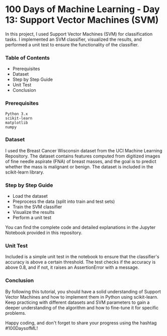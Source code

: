 # 100 Days of Machine Learning - Day 13: Support Vector Machines (SVM)

In this project, I used Support Vector Machines (SVM) for classification tasks. I implemented an SVM classifier, visualized the results, and performed a unit test to ensure the functionality of the classifier.

### Table of Contents

- Prerequisites
- Dataset
- Step by Step Guide
- Unit Test
- Conclusion

### Prerequisites

    Python 3.x
    scikit-learn
    matplotlib
    numpy

### Dataset

I used the Breast Cancer Wisconsin dataset from the UCI Machine Learning Repository. The dataset contains features computed from digitized images of fine needle aspirate (FNA) of breast masses, and the goal is to predict whether the mass is malignant or benign. The dataset is included in the scikit-learn library.

### Step by Step Guide

- Load the dataset
- Preprocess the data (split into train and test sets)
- Train the SVM classifier
- Visualize the results
- Perform a unit test

You can find the complete code and detailed explanations in the Jupyter Notebook provided in this repository.

### Unit Test

Included is a simple unit test in the notebook to ensure that the classifier's accuracy is above a certain threshold. The test checks if the accuracy is above 0.8, and if not, it raises an AssertionError with a message.

### Conclusion

By following this tutorial, you should have a solid understanding of Support Vector Machines and how to implement them in Python using scikit-learn. Keep practicing with different datasets and SVM parameters to gain a deeper understanding of the algorithm and how to fine-tune it for specific problems.

Happy coding, and don't forget to share your progress using the hashtag #100DaysofML!
